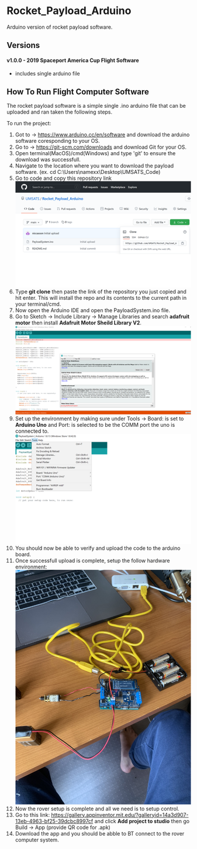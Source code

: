 # Rocket_Payload_Arduino
Arduino version of rocket payload software.

## Versions
#### v1.0.0 - 2019 Spaceport America Cup Flight Software
- includes single arduino file

## How To Run Flight Computer Software

The rocket payload software is a simple single .ino arduino file that can be uploaded and ran taken the following steps.

To run the project:

  1. Got to -> https://www.arduino.cc/en/software and download the arduino software coresponding to your OS.
  2. Go to -> https://git-scm.com/downloads and download Git for your OS.
  3. Open terminal(MacOS)/cmd(Windows) and type 'git' to ensure the download was successfull.
  4. Navigate to the location where you want to download the payload software. (ex. cd C:\Users\namexx\Desktop\UMSATS_Code)
  5. Go to code and copy this repository link <img src="imgs/clone.png" width="500">
  6. Type **git clone** then paste the link of the repository you just copied and hit enter. This will install the repo and its contents to the current path in your terminal/cmd.
  7. Now open the Arduino IDE and open the PayloadSystem.ino file.
  8. Go to Sketch -> Include Library -> Manage Libraries and search **adafruit motor** then install **Adafruit Motor Sheild Library V2**. <img src="imgs/libraries.png" width="500">
  9. Set up the environment by making sure under Tools -> Board: is set to **Arduino Uno** and Port: is selected to be the COMM port the uno is connected to. <img src="imgs/config.png" width="500">
  10. You should now be able to verify and upload the code to the arduino board.
  11. Once successfull upload is complete, setup the follow hardware environment: <img src="imgs/hardware_setup.jpg" width="500">
  12. Now the rover setup is complete and all we need is to setup control.
  13. Go to this link: https://gallery.appinventor.mit.edu/?galleryid=14a3d907-13eb-4963-bf25-39dcbc8997cf and click **Add project to studio** then go Build -> App (provide QR code for .apk)
  14. Download the app and you should be abble to BT connect to the rover computer system.
